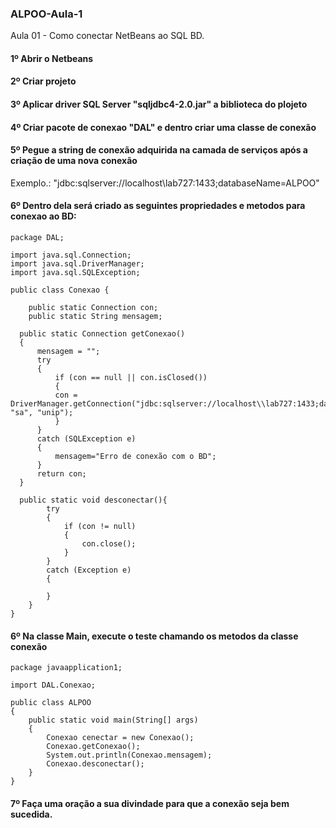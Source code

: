 ### ALPOO-Aula-1
Aula 01 - Como conectar NetBeans ao SQL BD.

#### 1º Abrir o Netbeans
#### 2º Criar projeto 
#### 3º Aplicar driver SQL Server "sqljdbc4-2.0.jar" a biblioteca do plojeto
#### 4º Criar pacote de conexao "DAL" e dentro criar uma classe de conexão
#### 5º Pegue a string de conexão adquirida na camada de serviços após a criação de uma nova conexão
Exemplo.: "jdbc:sqlserver://localhost\\lab727:1433;databaseName=ALPOO"

#### 6º Dentro dela será criado as seguintes propriedades e metodos para conexao ao BD:
```
package DAL;

import java.sql.Connection;
import java.sql.DriverManager;
import java.sql.SQLException;

public class Conexao {
 
    public static Connection con;
    public static String mensagem;
    
  public static Connection getConexao() 
  {
      mensagem = "";
      try
      {
          if (con == null || con.isClosed())
          {
          con = DriverManager.getConnection("jdbc:sqlserver://localhost\\lab727:1433;databaseName=ALPOO", "sa", "unip");
          }
      } 
      catch (SQLException e) 
      {
          mensagem="Erro de conexão com o BD";
      }
      return con;
  }

  public static void desconectar(){
        try
        {
            if (con != null)
            {
                con.close();
            }
        }
        catch (Exception e)
        {

        }
    }
}
```
#### 6º Na classe Main, execute o teste chamando os metodos da classe conexão
```
package javaapplication1;

import DAL.Conexao;

public class ALPOO
{
    public static void main(String[] args)
    {
        Conexao cenectar = new Conexao();
        Conexao.getConexao();
        System.out.println(Conexao.mensagem);
        Conexao.desconectar();
    }
}
```
#### 7º Faça uma oração a sua divindade para que a conexão seja bem sucedida.

